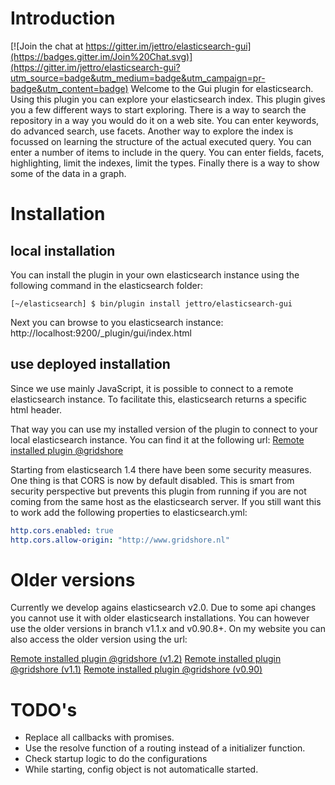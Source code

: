 # Introduction

[![Join the chat at https://gitter.im/jettro/elasticsearch-gui](https://badges.gitter.im/Join%20Chat.svg)](https://gitter.im/jettro/elasticsearch-gui?utm_source=badge&utm_medium=badge&utm_campaign=pr-badge&utm_content=badge)
Welcome to the Gui plugin for elasticsearch. Using this plugin you can explore your elasticsearch index. This plugin gives you a few different ways to start exploring. There is a way to search the repository in a way you would do it on a web site. You can enter keywords, do advanced search, use facets. Another way to explore the index is focussed on learning the structure of the actual executed query. You can enter a number of items to include in the query. You can enter fields, facets, highlighting, limit the indexes, limit the types. Finally there is a way to show some of the data in a graph.

# Installation
## local installation
You can install the plugin in your own elasticsearch instance using the following command in the elasticsearch folder:
```
[~/elasticsearch] $ bin/plugin install jettro/elasticsearch-gui 
```
Next you can browse to you elasticsearch instance: http://localhost:9200/_plugin/gui/index.html
## use deployed installation
Since we use mainly JavaScript, it is possible to connect to a remote elasticsearch instance. To facilitate this, elasticsearch returns a specific html header.

That way you can use my installed version of the plugin to connect to your local elasticsearch instance. You can find it at the following url:
[Remote installed plugin @gridshore](http://www.gridshore.nl/esgui)

Starting from elasticsearch 1.4 there have been some security measures. One thing is that CORS is now by default disabled. This is smart from security perspective but prevents this plugin from running if you are not coming from the same host as the elasticsearch server. If you still want this to work add the following properties to elasticsearch.yml: 
```yml
http.cors.enabled: true
http.cors.allow-origin: "http://www.gridshore.nl"
```

# Older versions
Currently we develop agains elasticsearch v2.0. Due to some api changes you cannot use it with older elasticsearch installations. You can however use the older versions in branch v1.1.x and v0.90.8+. On my website you can also access the older version using the url:

[Remote installed plugin @gridshore (v1.2)](http://www.gridshore.nl/esgui_1_2)
[Remote installed plugin @gridshore (v1.1)](http://www.gridshore.nl/esgui_1_1)
[Remote installed plugin @gridshore (v0.90)](http://www.gridshore.nl/esgui_0_90)

# TODO's
- Replace all callbacks with promises.
- Use the resolve function of a routing instead of a initializer function.
- Check startup logic to do the configurations
- While starting, config object is not automaticalle started.

